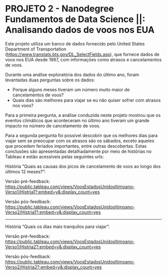 # PROJETO 2 - Nanodegree Fundamentos de Data Science ||: Analisando dados de voos nos EUA

Este projeto utiliza um banco de dados fornecido pelo United States Department of Transportation (https://www.transtats.bts.gov/DL_SelectFields.asp), que fornece  dados de voos nos EUA desde 1987, com informações como atrasos e cancelamentos de voos.

Durante uma análise exploratória dos dados do último ano, foram levantadas duas perguntas sobre os dados:
- Porque alguns meses tiveram um número muito maior de cancelamentos de voos?
- Quais dias são melhores para viajar se eu não quiser sofrer com atrasos nos voos?

Para a primeira pergunta, a análise conduzida neste projeto mostrou que os eventos climáticos que aconteceram no último ano tiveram um grande impacto no número de cancelamento de voos. 

Para a segunda pergunta foi possível descobrir que os melhores dias para viajar sem se preocupar com os atrasos são os sábados, exceto aqueles que procedem feriados importantes, entre outras descobertas.
Estas conclusões são apresentadas detalhadamente por meio de histórias no Tableau e estão acessíveis pelas seguintes urls:

História “Quais as causas dos picos de cancelamento de voos ao longo dos últimos 12 meses?”:

Versão pré-feedback:
https://public.tableau.com/views/VoosEstadosUnidosltimoano-Verso1/Histria1?:embed=y&:display_count=yes

Versão pós-feedback:
https://public.tableau.com/views/VoosEstadosUnidosltimoano-Verso2/Histria1?:embed=y&:display_count=yes

---
História “Quais os dias mais tranquilos para viajar”:

Versão pré-feedback:
https://public.tableau.com/views/VoosEstadosUnidosltimoano-Verso1/Histria2?:embed=y&:display_count=yes

Versão pós-feedback:
https://public.tableau.com/views/VoosEstadosUnidosltimoano-Verso2/Histria2?:embed=y&:display_count=yes
